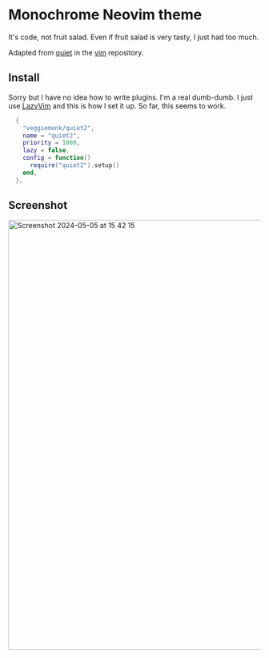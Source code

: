 # Monochrome Neovim theme

It's code, not fruit salad. Even if fruit salad is very tasty, I just had too much.

Adapted from [quiet](https://github.com/vim/vim/blob/master/runtime/colors/quiet.vim) in the [vim](https://github.com/vim/vim/blob/master/runtime/colors/quiet.vim) repository.

## Install

Sorry but I have no idea how to write plugins. I'm a real dumb-dumb.
I just use [LazyVim](https://lazyvim.org) and this is how I set it up.
So far, this seems to work.

```lua
  {
    "veggiemonk/quiet2",
    name = "quiet2",
    priority = 1000,
    lazy = false,
    config = function()
      require("quiet2").setup()
    end,
  },
```

## Screenshot

<img width="856" alt="Screenshot 2024-05-05 at 15 42 15" src="https://github.com/veggiemonk/quiet2/assets/5487021/5f013464-5fa7-4593-9a64-ac2535ffb00d">
